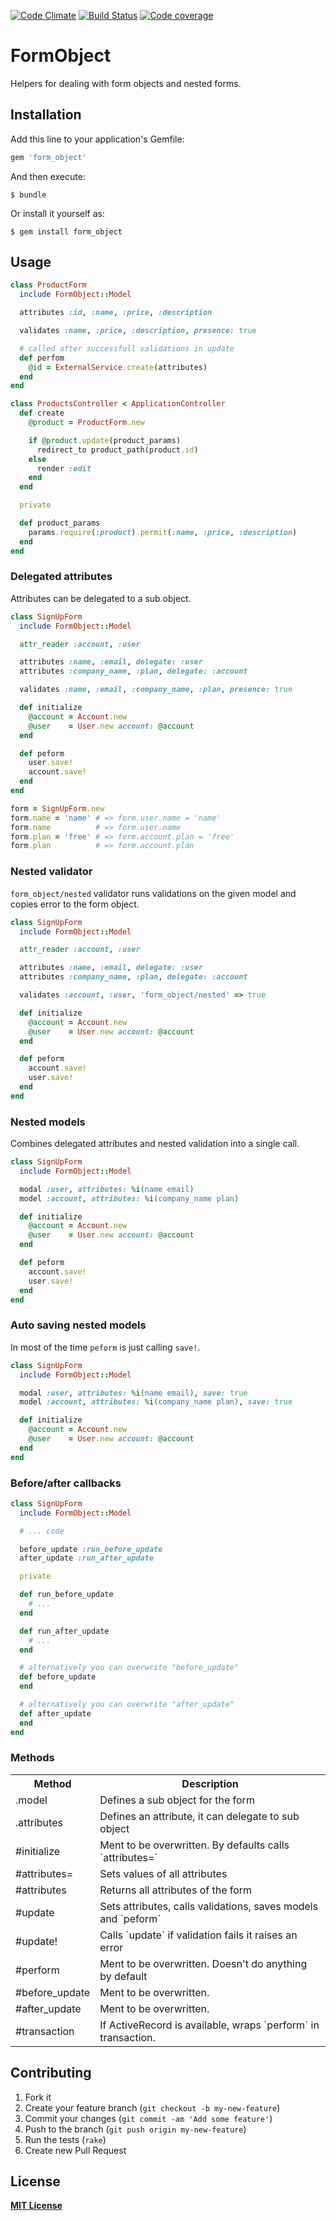 [![Code Climate](https://codeclimate.com/github/RStankov/FormObject.png)](https://codeclimate.com/github/RStankov/FormObject)
[![Build Status](https://secure.travis-ci.org/RStankov/FormObject.png)](http://travis-ci.org/RStankov/FormObject)
[![Code coverage](https://coveralls.io/repos/RStankov/FormObject/badge.png?branch=master)](https://coveralls.io/r/RStankov/FormObject)

# FormObject

Helpers for dealing with form objects and nested forms.

## Installation

Add this line to your application's Gemfile:

```ruby
gem 'form_object'
```

And then execute:

    $ bundle

Or install it yourself as:

    $ gem install form_object

## Usage

```ruby
class ProductForm
  include FormObject::Model

  attributes :id, :name, :price, :description

  validates :name, :price, :description, presence: true

  # called after successfull validations in update
  def perfom
    @id = ExternalService.create(attributes)
  end
end
```

```ruby
class ProductsController < ApplicationController
  def create
    @product = ProductForm.new

    if @product.update(product_params)
      redirect_to product_path(product.id)
    else
      render :edit
    end
  end

  private

  def product_params
    params.require(:product).permit(:name, :price, :description)
  end
end
```

### Delegated attributes

Attributes can be delegated to a sub object.

```ruby
class SignUpForm
  include FormObject::Model

  attr_reader :account, :user

  attributes :name, :email, delegate: :user
  attributes :company_name, :plan, delegate: :account

  validates :name, :email, :company_name, :plan, presence: true

  def initialize
    @account = Account.new
    @user    = User.new account: @account
  end

  def peform
    user.save!
    account.save!
  end
end
```

```ruby
form = SignUpForm.new
form.name = 'name' # => form.user.name = 'name'
form.name          # => form.user.name
form.plan = 'free' # => form.account.plan = 'free'
form.plan          # => form.account.plan
```

### Nested validator

`form_object/nested` validator runs validations on the given model and copies error to the form object.

```ruby
class SignUpForm
  include FormObject::Model

  attr_reader :account, :user

  attributes :name, :email, delegate: :user
  attributes :company_name, :plan, delegate: :account

  validates :account, :user, 'form_object/nested' => true

  def initialize
    @account = Account.new
    @user    = User.new account: @account
  end

  def peform
    account.save!
    user.save!
  end
end
```

### Nested models

Combines delegated attributes and nested validation into a single call.

```ruby
class SignUpForm
  include FormObject::Model

  modal :user, attributes: %i(name email)
  model :account, attributes: %i(company_name plan)

  def initialize
    @account = Account.new
    @user    = User.new account: @account
  end

  def peform
    account.save!
    user.save!
  end
end
```

### Auto saving nested models

In most of the time `peform` is just calling `save!`.

```ruby
class SignUpForm
  include FormObject::Model

  modal :user, attributes: %i(name email), save: true
  model :account, attributes: %i(company_name plan), save: true

  def initialize
    @account = Account.new
    @user    = User.new account: @account
  end
end
```

### Before/after callbacks

```ruby
class SignUpForm
  include FormObject::Model

  # ... code

  before_update :run_before_update
  after_update :run_after_update

  private

  def run_before_update
    # ...
  end

  def run_after_update
    # ...
  end

  # alternatively you can overwrite "before_update"
  def before_update
  end

  # alternatively you can overwrite "after_update"
  def after_update
  end
end
```

### Methods

<table>
  <tr>
    <th>Method</th>
    <th>Description</th>
  </tr>
  <tr>
    <td>.model</td>
    <td>Defines a sub object for the form</td>
  </tr>
  <tr>
    <td>.attributes</td>
    <td>Defines an attribute, it can delegate to sub object</td>
  </tr>
  <tr>
    <td>#initialize</td>
    <td>Ment to be overwritten. By defaults calls `attributes=`</td>
  </tr>
  <tr>
    <td>#attributes=</td>
    <td>Sets values of all attributes</td>
  </tr>
  <tr>
    <td>#attributes</td>
    <td>Returns all attributes of the form</td>
  </tr>
  <tr>
    <td>#update</td>
    <td>Sets attributes, calls validations, saves models and `peform`</td>
  </tr>
  <tr>
    <td>#update!</td>
    <td>Calls `update` if validation fails it raises an error</td>
  </tr>
  <tr>
    <td>#perform</td>
    <td>Ment to be overwritten. Doesn't do anything by default</td>
  </tr>
  <tr>
    <td>#before_update</td>
    <td>Ment to be overwritten.</td>
  </tr>
  <tr>
    <td>#after_update</td>
    <td>Ment to be overwritten.</td>
  </tr>
  <tr>
    <td>#transaction</td>
    <td>If ActiveRecord is available, wraps `perform` in transaction.</td>
  </tr>
</table>

## Contributing

1. Fork it
2. Create your feature branch (`git checkout -b my-new-feature`)
3. Commit your changes (`git commit -am 'Add some feature'`)
4. Push to the branch (`git push origin my-new-feature`)
5. Run the tests (`rake`)
6. Create new Pull Request

## License

**[MIT License](https://github.com/RStankov/FormObject/blob/master/LICENSE.txt)**

